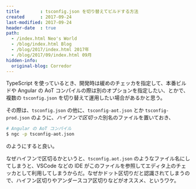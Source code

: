 ```yaml
---
title        : tsconfig.json を切り替えてビルドする方法
created      : 2017-09-24
last-modified: 2017-09-24
header-date  : true
path:
  - /index.html Neo's World
  - /blog/index.html Blog
  - /blog/2017/index.html 2017年
  - /blog/2017/09/index.html 09月
hidden-info:
  original-blog: Corredor
---
```


TypeScript を使っているとき、開発時は緩めのチェッカを指定して、本番ビルドや Angular の AoT コンパイルの際は別のオプションを指定したい、とかで、複数の `tsconfig.json` を切り替えて運用したい場合があるかと思う。

その際は、`tsconfig.json` の他に、`tsconfig-aot.json` とか `tsconfig-prod.json` のように、*ハイフンで区切った*別名のファイルを置いておき、

```bash
# Angular の AoT コンパイル
$ ngc -p tsconfig-aot.json
```

のようにすると良い。

なぜハイフンで区切るかというと、`tsconfig.aot.json` のようなファイル名にしてしまうと、VSCode などの IDE がこのファイルを参照してエディタ上のチェッカとして利用してしまうからだ。なぜかドット区切りだと認識されてしまうので、ハイフン区切りやアンダースコア区切りなどがオススメ、というワケ。
